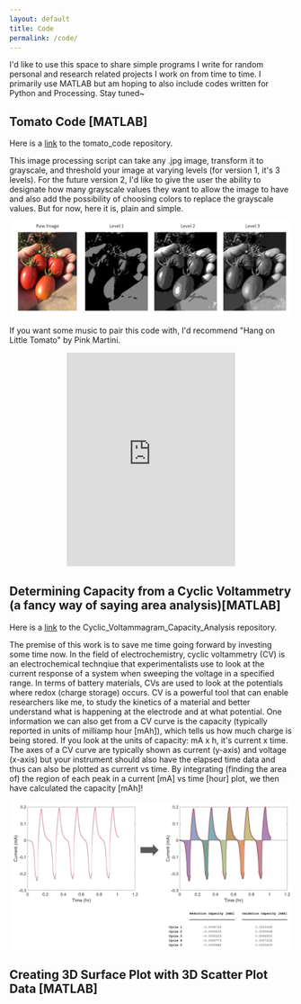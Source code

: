 ```yaml
---
layout: default
title: Code
permalink: /code/
---
```

I'd like to use this space to share simple programs I write for random personal and research related projects I work on from time to time. I primarily use MATLAB but am hoping to also include codes written for Python and Processing. Stay tuned~



## Tomato Code [MATLAB]

Here is a [link](https://github.com/gracewhang/tomato_code) to the tomato_code repository.

This image processing script can take any .jpg image, transform it to grayscale, and threshold your image at varying levels (for version 1, it's 3 levels). For the future version 2, I'd like to give the user the ability to designate how many grayscale values they want to allow the image to have and also add the possibility of choosing colors to replace the grayscale values. But for now, here it is, plain and simple.



![Image description](/images/tomato_code.png)

If you want some music to pair this code with, I'd recommend "Hang on Little Tomato" by Pink Martini.
<center><iframe src="https://open.spotify.com/embed/track/15ffrEHBHIbXWJcsGx402o" width="300" height="380" frameborder="0" allowtransparency="true" allow="encrypted-media"></iframe>
</center>


## Determining Capacity from a Cyclic Voltammetry (a fancy way of saying area analysis)[MATLAB]
Here is a [link](https://github.com/gracewhang/Cyclic_Voltammetry_Capacity_Analysis) to the Cyclic_Voltammagram_Capacity_Analysis repository.

The premise of this work is to save me time going forward by investing some time now. In the field of electrochemistry, cyclic voltammetry (CV) is an electrochemical technqiue that experimentalists use to look at the current response of a system when sweeping the voltage in a specified range. In terms of battery materials, CVs are used to look at the potentials where redox (charge storage) occurs. CV is a powerful tool that can enable researchers like me, to study the kinetics of a material and better understand what is happening at the electrode and at what potential. One information we can also get from a CV curve is the capacity (typically reported in units of milliamp hour [mAh]), which tells us how much charge is being stored. If you look at the units of capacity: mA x h, it's current x time. The axes of a CV curve are typically shown as current (y-axis) and voltage (x-axis) but your instrument should also have the elapsed time data and thus can also be plotted as current vs time. By integrating (finding the area of) the region of each peak in a current [mA] vs time [hour] plot, we then have calculated the capacity [mAh]!

![Image description](/images/CV_capacity.png)



## Creating 3D Surface Plot with 3D Scatter Plot Data [MATLAB]


